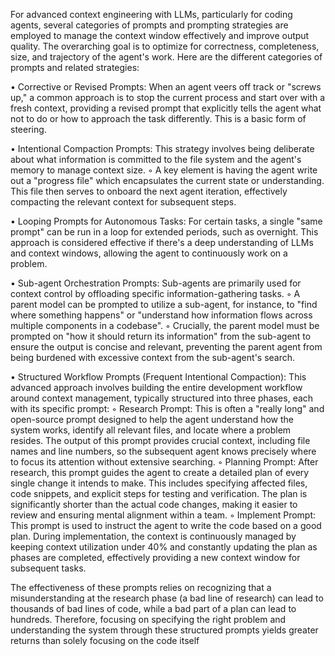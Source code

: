 For advanced context engineering with LLMs, particularly for coding agents, several categories of prompts and prompting strategies are employed to manage the context window effectively and improve output quality. The overarching goal is to optimize for correctness, completeness, size, and trajectory of the agent's work.
Here are the different categories of prompts and related strategies:

• Corrective or Revised Prompts: When an agent veers off track or "screws up," a common approach is to stop the current process and start over with a fresh context, providing a revised prompt that explicitly tells the agent what not to do or how to approach the task differently. This is a basic form of steering.

• Intentional Compaction Prompts: This strategy involves being deliberate about what information is committed to the file system and the agent's memory to manage context size.
    ◦ A key element is having the agent write out a "progress file" which encapsulates the current state or understanding. This file then serves to onboard the next agent iteration, effectively compacting the relevant context for subsequent steps.

• Looping Prompts for Autonomous Tasks: For certain tasks, a single "same prompt" can be run in a loop for extended periods, such as overnight. This approach is considered effective if there's a deep understanding of LLMs and context windows, allowing the agent to continuously work on a problem.

• Sub-agent Orchestration Prompts: Sub-agents are primarily used for context control by offloading specific information-gathering tasks.
    ◦ A parent model can be prompted to utilize a sub-agent, for instance, to "find where something happens" or "understand how information flows across multiple components in a codebase".
    ◦ Crucially, the parent model must be prompted on "how it should return its information" from the sub-agent to ensure the output is concise and relevant, preventing the parent agent from being burdened with excessive context from the sub-agent's search.

• Structured Workflow Prompts (Frequent Intentional Compaction): This advanced approach involves building the entire development workflow around context management, typically structured into three phases, each with its specific prompt:
    ◦ Research Prompt: This is often a "really long" and open-source prompt designed to help the agent understand how the system works, identify all relevant files, and locate where a problem resides. The output of this prompt provides crucial context, including file names and line numbers, so the subsequent agent knows precisely where to focus its attention without extensive searching.
    ◦ Planning Prompt: After research, this prompt guides the agent to create a detailed plan of every single change it intends to make. This includes specifying affected files, code snippets, and explicit steps for testing and verification. The plan is significantly shorter than the actual code changes, making it easier to review and ensuring mental alignment within a team.
    ◦ Implement Prompt: This prompt is used to instruct the agent to write the code based on a good plan. During implementation, the context is continuously managed by keeping context utilization under 40% and constantly updating the plan as phases are completed, effectively providing a new context window for subsequent tasks.
    
The effectiveness of these prompts relies on recognizing that a misunderstanding at the research phase (a bad line of research) can lead to thousands of bad lines of code, while a bad part of a plan can lead to hundreds. Therefore, focusing on specifying the right problem and understanding the system through these structured prompts yields greater returns than solely focusing on the code itself